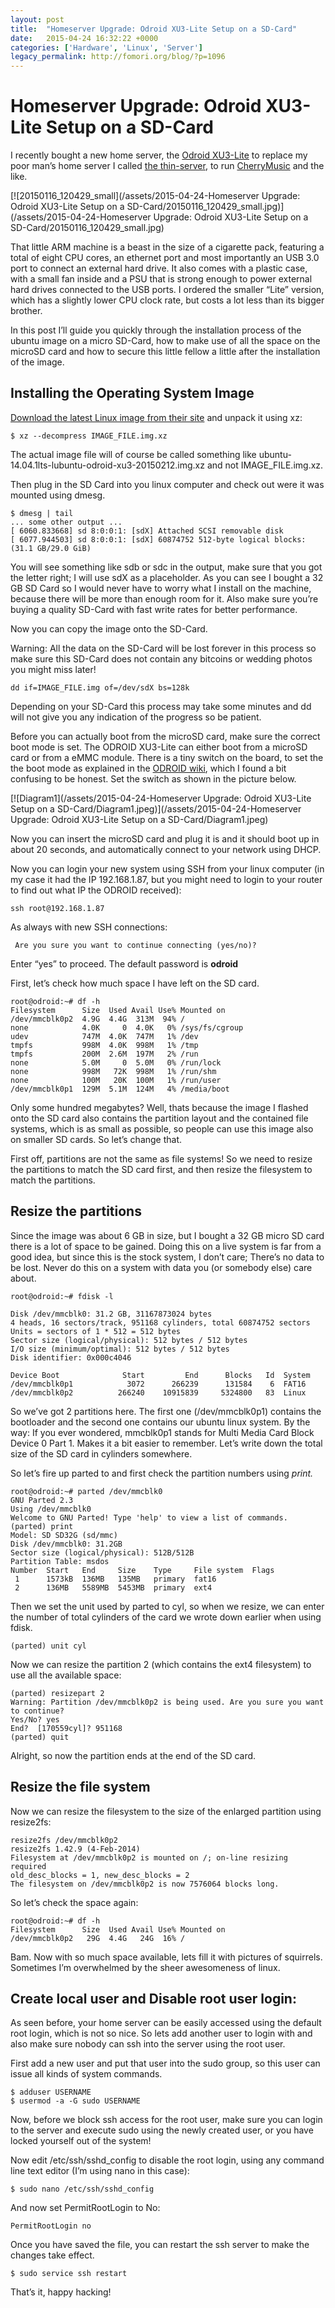 ```yaml
---
layout: post
title:  "Homeserver Upgrade: Odroid XU3-Lite Setup on a SD-Card"
date:   2015-04-24 16:32:22 +0000
categories: ['Hardware', 'Linux', 'Server']
legacy_permalink: http://fomori.org/blog/?p=1096
---
```



Homeserver Upgrade: Odroid XU3-Lite Setup on a SD-Card
======================================================

I recently bought a new home server, the [Odroid XU3-Lite](http://www.hardkernel.com/main/products/prdt_info.php?g_code=G141351880955) to replace my poor man’s home server I called [the thin-server](http://fomori.org/blog/?p=37), to run [CherryMusic](http://fomori.org/cherrymusic) and the like.

[![20150116_120429_small](/assets/2015-04-24-Homeserver Upgrade: Odroid XU3-Lite Setup on a SD-Card/20150116_120429_small.jpg)](/assets/2015-04-24-Homeserver Upgrade: Odroid XU3-Lite Setup on a SD-Card/20150116_120429_small.jpg)

That little ARM machine is a beast in the size of a cigarette pack, featuring a total of eight CPU cores, an ethernet port and most importantly an USB 3.0 port to connect an external hard drive. It also comes with a plastic case, with a small fan inside and a PSU that is strong enough to power external hard drives connected to the USB ports. I ordered the smaller “Lite” version, which has a slightly lower CPU clock rate, but costs a lot less than its bigger brother.

In this post I’ll guide you quickly through the installation process of the ubuntu image on a micro SD-Card, how to make use of all the space on the microSD card and how to secure this little fellow a little after the installation of the image.

Installing the Operating System Image
-------------------------------------

[Download the latest Linux image from their site](http://com.odroid.com/sigong/nf_file_board/nfile_board.php?tag=ODROID-XU3) and unpack it using xz:

```
$ xz --decompress IMAGE_FILE.img.xz
```

The actual image file will of course be called something like ubuntu-14.04.1lts-lubuntu-odroid-xu3-20150212.img.xz and not IMAGE\_FILE.img.xz.

Then plug in the SD Card into you linux computer and check out were it was mounted using dmesg.

```
$ dmesg | tail
... some other output ...
[ 6060.833668] sd 8:0:0:1: [sdX] Attached SCSI removable disk
[ 6077.944503] sd 8:0:0:1: [sdX] 60874752 512-byte logical blocks: (31.1 GB/29.0 GiB)
```

You will see something like sdb or sdc in the output, make sure that you got the letter right; I will use sdX as a placeholder. As you can see I bought a 32 GB SD Card so I would never have to worry what I install on the machine, because there will be more than enough room for it. Also make sure you’re buying a quality SD-Card with fast write rates for better performance.

Now you can copy the image onto the SD-Card.

Warning: All the data on the SD-Card will be lost forever in this process so make sure this SD-Card does not contain any bitcoins or wedding photos you might miss later!

```
dd if=IMAGE_FILE.img of=/dev/sdX bs=128k
```

Depending on your SD-Card this process may take some minutes and dd will not give you any indication of the progress so be patient.

Before you can actually boot from the microSD card, make sure the correct boot mode is set. The ODROID XU3-Lite can either boot from a microSD card or from a eMMC module. There is a tiny switch on the board, to set the the boot mode as explained in the [ODROID wiki](http://odroid.com/dokuwiki/doku.php?id=en:xu3_bootmode_configuration), which I found a bit confusing to be honest. Set the switch as shown in the picture below.

[![Diagram1](/assets/2015-04-24-Homeserver Upgrade: Odroid XU3-Lite Setup on a SD-Card/Diagram1.jpeg)](/assets/2015-04-24-Homeserver Upgrade: Odroid XU3-Lite Setup on a SD-Card/Diagram1.jpeg)

Now you can insert the microSD card and plug it is and it should boot up in about 20 seconds, and automatically connect to your network using DHCP.

Now you can login your new system using SSH from your linux computer (in my case it had the IP 192.168.1.87, but you might need to login to your router to find out what IP the ODROID received):

```
ssh root@192.168.1.87
```

As always with new SSH connections:

```
 Are you sure you want to continue connecting (yes/no)?
```

Enter “yes” to proceed. The default password is **odroid**

First, let’s check how much space I have left on the SD card.

```
root@odroid:~# df -h
Filesystem      Size  Used Avail Use% Mounted on
/dev/mmcblk0p2  4.9G  4.4G  313M  94% /
none            4.0K     0  4.0K   0% /sys/fs/cgroup
udev            747M  4.0K  747M   1% /dev
tmpfs           998M  4.0K  998M   1% /tmp
tmpfs           200M  2.6M  197M   2% /run
none            5.0M     0  5.0M   0% /run/lock
none            998M   72K  998M   1% /run/shm
none            100M   20K  100M   1% /run/user
/dev/mmcblk0p1  129M  5.1M  124M   4% /media/boot
```

Only some hundred megabytes? Well, thats because the image I flashed onto the SD card also contains the partition layout and the contained file systems, which is as small as possible, so people can use this image also on smaller SD cards. So let’s change that.

First off, partitions are not the same as file systems! So we need to resize the partitions to match the SD card first, and then resize the filesystem to match the partitions.

Resize the partitions
---------------------

Since the image was about 6 GB in size, but I bought a 32 GB micro SD card there is a lot of space to be gained. Doing this on a live system is far from a good idea, but since this is the stock system, I don’t care; There’s no data to be lost. Never do this on a system with data you (or somebody else) care about.

```
root@odroid:~# fdisk -l
 
Disk /dev/mmcblk0: 31.2 GB, 31167873024 bytes
4 heads, 16 sectors/track, 951168 cylinders, total 60874752 sectors
Units = sectors of 1 * 512 = 512 bytes
Sector size (logical/physical): 512 bytes / 512 bytes
I/O size (minimum/optimal): 512 bytes / 512 bytes
Disk identifier: 0x000c4046
 
Device Boot              Start         End      Blocks   Id  System
/dev/mmcblk0p1            3072      266239      131584    6  FAT16
/dev/mmcblk0p2          266240    10915839     5324800   83  Linux
```

So we’ve got 2 partitions here. The first one (/dev/mmcblk0p1) contains the bootloader and the second one contains our ubuntu linux system. By the way: If you ever wondered, mmcblk0p1 stands for Multi Media Card Block Device 0 Part 1. Makes it a bit easier to remember. Let’s write down the total size of the SD card in cylinders somewhere.

So let’s fire up parted to and first check the partition numbers using *print.*

```
root@odroid:~# parted /dev/mmcblk0
GNU Parted 2.3
Using /dev/mmcblk0
Welcome to GNU Parted! Type 'help' to view a list of commands.           
(parted) print
Model: SD SD32G (sd/mmc)
Disk /dev/mmcblk0: 31.2GB
Sector size (logical/physical): 512B/512B
Partition Table: msdos
Number  Start   End     Size    Type     File system  Flags
 1      1573kB  136MB   135MB   primary  fat16
 2      136MB   5589MB  5453MB  primary  ext4
```

Then we set the unit used by parted to cyl, so when we resize, we can enter the number of total cylinders of the card we wrote down earlier when using fdisk.

```
(parted) unit cyl
```

Now we can resize the partition 2 (which contains the ext4 filesystem) to use all the available space:

```
(parted) resizepart 2                                         
Warning: Partition /dev/mmcblk0p2 is being used. Are you sure you want to continue?
Yes/No? yes                                                               
End?  [170559cyl]? 951168
(parted) quit
```

Alright, so now the partition ends at the end of the SD card.

Resize the file system
----------------------

Now we can resize the filesystem to the size of the enlarged partition using resize2fs:

```
resize2fs /dev/mmcblk0p2
resize2fs 1.42.9 (4-Feb-2014)
Filesystem at /dev/mmcblk0p2 is mounted on /; on-line resizing required
old_desc_blocks = 1, new_desc_blocks = 2
The filesystem on /dev/mmcblk0p2 is now 7576064 blocks long.
```

So let’s check the space again:

```
root@odroid:~# df -h
Filesystem      Size  Used Avail Use% Mounted on
/dev/mmcblk0p2   29G  4.4G   24G  16% /
```

Bam. Now with so much space available, lets fill it with pictures of squirrels. Sometimes I’m overwhelmed by the sheer awesomeness of linux.

Create local user and Disable root user login:
----------------------------------------------

As seen before, your home server can be easily accessed using the default root login, which is not so nice. So lets add another user to login with and also make sure nobody can ssh into the server using the root user.

First add a new user and put that user into the sudo group, so this user can issue all kinds of system commands.

```
$ adduser USERNAME
$ usermod -a -G sudo USERNAME
```

Now, before we block ssh access for the root user, make sure you can login to the server and execute sudo using the newly created user, or you have locked yourself out of the system!

Now edit /etc/ssh/sshd\_config to disable the root login, using any command line text editor (I’m using nano in this case):

```
$ sudo nano /etc/ssh/sshd_config
```

And now set  PermitRootLogin to No:

```
PermitRootLogin no
```

Once you have saved the file, you can restart the ssh server to make the changes take effect.

```
$ sudo service ssh restart
```

That’s it, happy hacking!

 

 

 

 

  

	